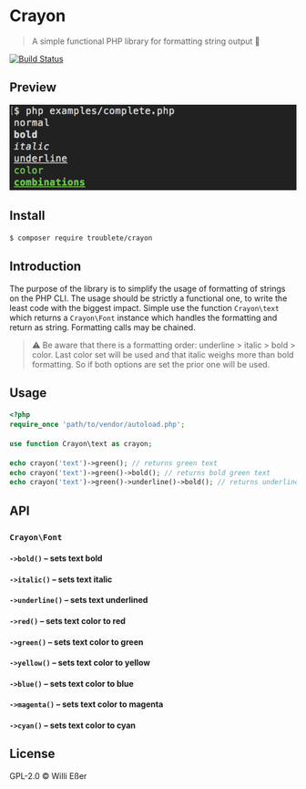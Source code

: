 # Crayon
> A simple functional PHP library for formatting string output 🌈

[![Build Status](https://travis-ci.org/troublete/crayon.svg)](https://travis-ci.org/troublete/crayon)

## Preview

![preview](preview.png)

## Install

```bash
$ composer require troublete/crayon
```

## Introduction

The purpose of the library is to simplify the usage of formatting of strings on the PHP CLI.
The usage should be strictly a functional one, to write the least code with the biggest impact.
Simple use the function `Crayon\text` which returns a `Crayon\Font` instance which handles the formatting
and return as string. Formatting calls may be chained.

> ⚠️ Be aware that there is a formatting order: underline > italic > bold > color.
> Last color set will be used and that italic weighs more than bold formatting. So if both
> options are set the prior one will be used.

## Usage

```php
<?php
require_once 'path/to/vendor/autoload.php';

use function Crayon\text as crayon;

echo crayon('text')->green(); // returns green text
echo crayon('text')->green()->bold(); // returns bold green text
echo crayon('text')->green()->underline()->bold(); // returns underlined bold green text
```

## API

### `Crayon\Font`

#### `->bold()` – sets text bold

#### `->italic()` – sets text italic

#### `->underline()` – sets text underlined

#### `->red()` – sets text color to red

#### `->green()` – sets text color to green

#### `->yellow()` – sets text color to yellow

#### `->blue()` – sets text color to blue

#### `->magenta()` – sets text color to magenta

#### `->cyan()` – sets text color to cyan

## License

GPL-2.0 © Willi Eßer